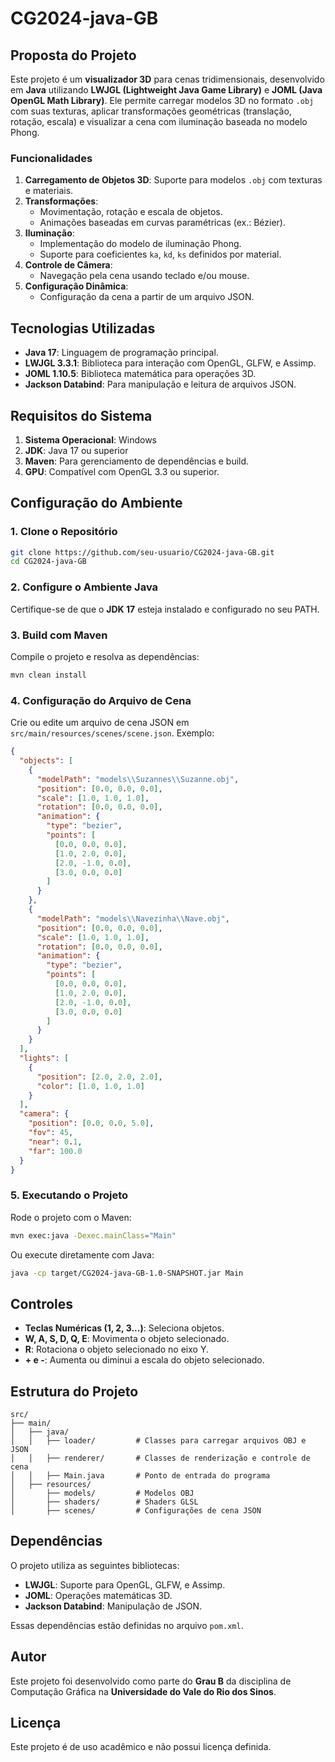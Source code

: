 # CG2024-java-GB

## Proposta do Projeto

Este projeto é um **visualizador 3D** para cenas tridimensionais, desenvolvido em **Java** utilizando **LWJGL (Lightweight Java Game Library)** e **JOML (Java OpenGL Math Library)**. Ele permite carregar modelos 3D no formato `.obj` com suas texturas, aplicar transformações geométricas (translação, rotação, escala) e visualizar a cena com iluminação baseada no modelo Phong.

### Funcionalidades

1. **Carregamento de Objetos 3D**: Suporte para modelos `.obj` com texturas e materiais.
2. **Transformações**:
   - Movimentação, rotação e escala de objetos.
   - Animações baseadas em curvas paramétricas (ex.: Bézier).
3. **Iluminação**:
   - Implementação do modelo de iluminação Phong.
   - Suporte para coeficientes `ka`, `kd`, `ks` definidos por material.
4. **Controle de Câmera**:
   - Navegação pela cena usando teclado e/ou mouse.
5. **Configuração Dinâmica**:
   - Configuração da cena a partir de um arquivo JSON.

## Tecnologias Utilizadas

- **Java 17**: Linguagem de programação principal.
- **LWJGL 3.3.1**: Biblioteca para interação com OpenGL, GLFW, e Assimp.
- **JOML 1.10.5**: Biblioteca matemática para operações 3D.
- **Jackson Databind**: Para manipulação e leitura de arquivos JSON.

## Requisitos do Sistema

1. **Sistema Operacional**: Windows
2. **JDK**: Java 17 ou superior
3. **Maven**: Para gerenciamento de dependências e build.
4. **GPU**: Compatível com OpenGL 3.3 ou superior.

## Configuração do Ambiente

### 1. Clone o Repositório

```bash
git clone https://github.com/seu-usuario/CG2024-java-GB.git
cd CG2024-java-GB
```

### 2. Configure o Ambiente Java

Certifique-se de que o **JDK 17** esteja instalado e configurado no seu PATH.

### 3. Build com Maven

Compile o projeto e resolva as dependências:

```bash
mvn clean install
```

### 4. Configuração do Arquivo de Cena

Crie ou edite um arquivo de cena JSON em `src/main/resources/scenes/scene.json`. Exemplo:
```json
{
  "objects": [
    {
      "modelPath": "models\\Suzannes\\Suzanne.obj",
      "position": [0.0, 0.0, 0.0],
      "scale": [1.0, 1.0, 1.0],
      "rotation": [0.0, 0.0, 0.0],
      "animation": {
        "type": "bezier",
        "points": [
          [0.0, 0.0, 0.0],
          [1.0, 2.0, 0.0],
          [2.0, -1.0, 0.0],
          [3.0, 0.0, 0.0]
        ]
      }
    },
    {
      "modelPath": "models\\Navezinha\\Nave.obj",
      "position": [0.0, 0.0, 0.0],
      "scale": [1.0, 1.0, 1.0],
      "rotation": [0.0, 0.0, 0.0],
      "animation": {
        "type": "bezier",
        "points": [
          [0.0, 0.0, 0.0],
          [1.0, 2.0, 0.0],
          [2.0, -1.0, 0.0],
          [3.0, 0.0, 0.0]
        ]
      }
    }
  ],
  "lights": [
    {
      "position": [2.0, 2.0, 2.0],
      "color": [1.0, 1.0, 1.0]
    }
  ],
  "camera": {
    "position": [0.0, 0.0, 5.0],
    "fov": 45,
    "near": 0.1,
    "far": 100.0
  }
}

```

### 5. Executando o Projeto

Rode o projeto com o Maven:

```bash
mvn exec:java -Dexec.mainClass="Main"
```

Ou execute diretamente com Java:

```bash
java -cp target/CG2024-java-GB-1.0-SNAPSHOT.jar Main
```

## Controles

- **Teclas Numéricas (1, 2, 3...)**: Seleciona objetos.
- **W, A, S, D, Q, E**: Movimenta o objeto selecionado.
- **R**: Rotaciona o objeto selecionado no eixo Y.
- **+ e -**: Aumenta ou diminui a escala do objeto selecionado.

## Estrutura do Projeto

```
src/
├── main/
│   ├── java/
│   │   ├── loader/         # Classes para carregar arquivos OBJ e JSON
│   │   ├── renderer/       # Classes de renderização e controle de cena
│   │   ├── Main.java       # Ponto de entrada do programa
│   ├── resources/
│       ├── models/         # Modelos OBJ
│       ├── shaders/        # Shaders GLSL
│       ├── scenes/         # Configurações de cena JSON
```

## Dependências

O projeto utiliza as seguintes bibliotecas:

- **LWJGL**: Suporte para OpenGL, GLFW, e Assimp.
- **JOML**: Operações matemáticas 3D.
- **Jackson Databind**: Manipulação de JSON.

Essas dependências estão definidas no arquivo `pom.xml`.

## Autor

Este projeto foi desenvolvido como parte do **Grau B** da disciplina de Computação Gráfica na **Universidade do Vale do Rio dos Sinos**.

## Licença

Este projeto é de uso acadêmico e não possui licença definida.